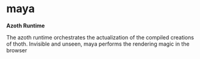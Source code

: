 # maya

**Azoth Runtime**


The azoth runtime orchestrates the actualization of the compiled creations of thoth. Invisible and unseen, maya performs the rendering magic in the browser